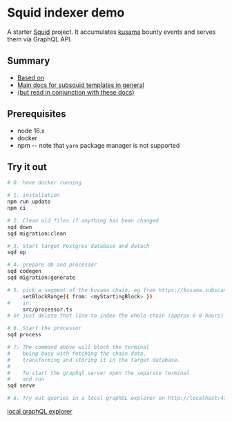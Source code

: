 # Squid indexer demo

A starter [Squid](https://subsquid.io) project.
It accumulates [kusama](https://kusama.network) bounty events and serves them via GraphQL API.

## Summary
- [Based on ](https://github.com/subsquid-labs/squid-substrate-template)
- [Main docs for subsquid templates in general](https://docs.subsquid.io/basics/squid-development/)
- [(but read in conjunction with these docs)](https://github.com/subsquid/squid-evm-template)

## Prerequisites

* node 16.x
* docker
* npm -- note that `yarn` package manager is not supported

## Try it out

```bash
# 0. have docker running

# 1. installation
npm run update
npm ci

# 2. Clean old files if anything has been changed
sqd down
sqd migration:clean

# 3. Start target Postgres database and detach
sqd up

# 4. prepare db and processor
sqd codegen
sqd migration:generate

# 5. pick a segment of the kusama chain, eg from https://kusama.subscan.io/event?module=bounties&event=all , that you wish to index and edit
    .setBlockRange({ from: <myStartingBlock> })
#    in:
     src/processor.ts
# or just delete that line to index the whole chain (approx 6-8 hours)

# 6. Start the processor
sqd process

# 7. The command above will block the terminal
#    being busy with fetching the chain data, 
#    transforming and storing it in the target database.
#
#    To start the graphql server open the separate terminal
#    and run
sqd serve

# 8. Try out queries in a local graphQL explorer on http://localhost:4350/graphql

```
 [local graphQL explorer](http://localhost:4350/graphql)